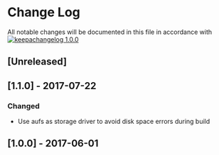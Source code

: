 # Change Log

All notable changes will be documented in this file in
accordance with [![keepachangelog 1.0.0](https://img.shields.io/badge/keepachangelog-1.0.0-brightgreen.svg)](http://keepachangelog.com/en/1.0.0/)

## \[Unreleased]

## \[1.1.0] - 2017-07-22

### Changed
- Use aufs as storage driver to avoid disk space errors during build

## \[1.0.0] - 2017-06-01

